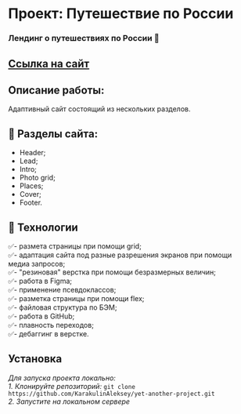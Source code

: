 ﻿# Проект: Путешествие по России  
### Лендинг о путешествиях по России 🚋
## [Ссылка на сайт](https://karakulinaleksey.github.io/yet-another-project/index.html)  

## Описание работы:  
Адаптивный сайт состоящий из нескольких разделов.

## 📃 Разделы сайта:
- Header;  
- Lead;
- Intro;
- Photo grid;
- Places;
- Cover;
- Footer.

## 🚀 Технологии
:white_check_mark:- размета страницы при помощи grid;  
:white_check_mark:- адаптация сайта под разные разрешения экранов при помощи медиа запросов;  
:white_check_mark:- "резиновая" верстка при помощи безразмерных величин;  
:white_check_mark:- работа в Figma;  
:white_check_mark:- применение псевдоклассов;  
:white_check_mark:- разметка страницы при помощи flex;   
:white_check_mark:- файловая структура по БЭМ;  
:white_check_mark:- работа в GitHub;  
:white_check_mark:- плавность переходов;  
:white_check_mark:- дебаггинг в верстке.    

## Установка 
*Для запуска проекта локально:*  
*1. Клонируйте репозиторий:* `git clone https://github.com/KarakulinAleksey/yet-another-project.git`<br/>
*2. Запустите на локальном сервере*


